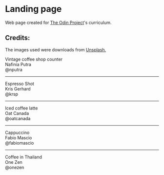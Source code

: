 # Landing page
Web page created for [The Odin Project](https://www.theodinproject.com/lessons/foundations-landing-page "The Odin Project")'s curriculum.

## Credits:
The images used were downloads from [Unsplash.](https://unsplash.com/ "Unsplash")

Vintage coffee shop counter <br />
Nafinia Putra <br />
@nputra <br />

------------


Espresso Shot <br />
Kris Gerhard <br />
@krsp <br />

------------


Iced coffee latte <br />
Oat Canada <br />
@oatcanada <br />

------------


Cappuccino <br />
Fabio Mascio <br />
@fabiomascio <br />

------------


Coffee in Thailand <br />
One Zen <br />
@onezen <br />
